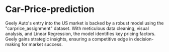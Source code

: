 # Car-Price-prediction
Geely Auto's entry into the US market is backed by a robust model using the "carprice_assignment" dataset. With meticulous data cleaning, visual analysis, and Linear Regression, the model identifies key pricing factors. Geely gains strategic insights, ensuring a competitive edge in decision-making for market success.
